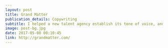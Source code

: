 ```yaml
---
layout: post
title: Grand Matter 
publication_details: Copywriting
subtitle: I helped a new talent agency establish its tone of voice, and write press releases in advance of launch. 
image: post-bg.jpg
date: 2017-05-08 00:10:45
link: http://grandmatter.com/
---
```

